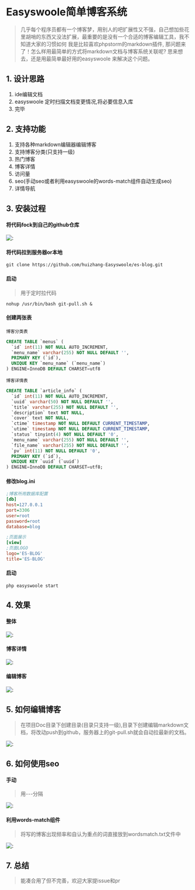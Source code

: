 # Easyswoole简单博客系统

> 几乎每个程序员都有一个博客梦，用别人的吧扩展性又不强，自己想加些花里胡哨的东西又没法扩展，最重要的是没有一个合适的博客编辑工具，我不知道大家的习惯如何
我是比较喜欢phpstorm的markdown插件, 那问题来了！怎么样用最简单的方式将markdown文档与博客系统关联呢? 思来想去，还是用最简单最好用的easyswoole
来解决这个问题。

## 1. 设计思路

1. ide编辑文档
2. easyswoole 定时扫描文档变更情况,将必要信息入库
3. 完毕

## 2. 支持功能

1. 支持各种markdown编辑器编辑博客
2. 支持博客分类(只支持一级)
3. 热门博客
4. 博客详情
5. 访问量
6. seo(手动seo或者利用easyswoole的words-match组件自动生成seo)
7. 详情导航

## 3. 安装过程

#### 将代码fock到自己的github仓库
![:](Images/es-blog-fock.png)

#### 将代码拉到服务器or本地

````text
git clone https://github.com/huizhang-Easyswoole/es-blog.git
````

#### 启动

> 用于定时拉代码
````text
nohup /usr/bin/bash git-pull.sh &
````

#### 创建两张表

`博客分类表`

````sql
CREATE TABLE `menus` (
  `id` int(11) NOT NULL AUTO_INCREMENT,
  `menu_name` varchar(255) NOT NULL DEFAULT '',
  PRIMARY KEY (`id`),
  UNIQUE KEY `menu_name` (`menu_name`)
) ENGINE=InnoDB DEFAULT CHARSET=utf8
````

`博客详情表`

````sql
CREATE TABLE `article_info` (
  `id` int(11) NOT NULL AUTO_INCREMENT,
  `uuid` varchar(50) NOT NULL DEFAULT '',
  `title` varchar(255) NOT NULL DEFAULT '',
  `description` text NOT NULL,
  `cover` text NOT NULL,
  `ctime` timestamp NOT NULL DEFAULT CURRENT_TIMESTAMP,
  `utime` timestamp NOT NULL DEFAULT CURRENT_TIMESTAMP,
  `status` tinyint(4) NOT NULL DEFAULT '0',
  `menu_name` varchar(255) NOT NULL DEFAULT '',
  `file_name` varchar(255) NOT NULL DEFAULT '',
  `pv` int(11) NOT NULL DEFAULT '0',
  PRIMARY KEY (`id`),
  UNIQUE KEY `uuid` (`uuid`)
) ENGINE=InnoDB DEFAULT CHARSET=utf8;
````

#### 修改blog.ini

````ini
;博客所用数据库配置
[db]
host=127.0.0.1
port=3306
user=root
password=root
database=blog

;页面展示
[view]
;页面LOGO
logo='ES-BLOG'
title='ES-BLOG'
````

#### 启动

````text
php easyswoole start
````

## 4. 效果

#### 整体

![:](/Images/es-blog-home.png)

#### 博客详情

![:](Images/es-blog-detail.png)

#### 编辑博客

![:](Images/es-blog-write.png)

## 5. 如何编辑博客

> 在项目Doc目录下创建目录(目录只支持一级),目录下创建编辑markdown文档，将改动push到github，服务器上的git-pull.sh就会自动拉最新的文档。

![:](Images/es-blog-dir.png)

## 6. 如何使用seo

#### 手动

> 用---分隔

![:](Images/es-blog-seo.png)

#### 利用words-match组件

> 将写的博客出现频率和自认为重点的词直接放到wordsmatch.txt文件中

![:](Images/es-blog-wm.png)


## 7. 总结

> 能凑合用了但不完善，欢迎大家提issue和pr
